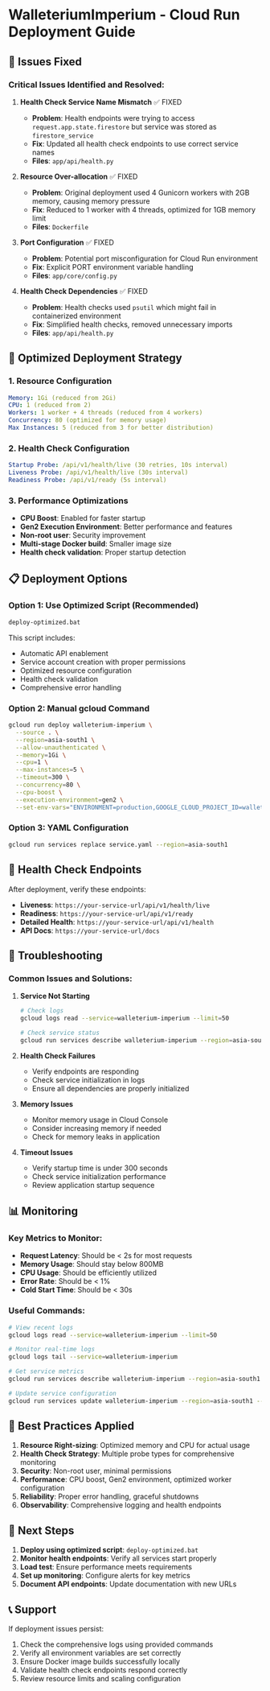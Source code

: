 # WalleteriumImperium - Cloud Run Deployment Guide

## 🚨 Issues Fixed

### Critical Issues Identified and Resolved:

1. **Health Check Service Name Mismatch** ✅ FIXED
   - **Problem**: Health endpoints were trying to access `request.app.state.firestore` but service was stored as `firestore_service`
   - **Fix**: Updated all health check endpoints to use correct service names
   - **Files**: `app/api/health.py`

2. **Resource Over-allocation** ✅ FIXED  
   - **Problem**: Original deployment used 4 Gunicorn workers with 2GB memory, causing memory pressure
   - **Fix**: Reduced to 1 worker with 4 threads, optimized for 1GB memory limit
   - **Files**: `Dockerfile`

3. **Port Configuration** ✅ FIXED
   - **Problem**: Potential port misconfiguration for Cloud Run environment
   - **Fix**: Explicit PORT environment variable handling
   - **Files**: `app/core/config.py`

4. **Health Check Dependencies** ✅ FIXED
   - **Problem**: Health checks used `psutil` which might fail in containerized environment
   - **Fix**: Simplified health checks, removed unnecessary imports
   - **Files**: `app/api/health.py`

## 🚀 Optimized Deployment Strategy

### 1. Resource Configuration
```yaml
Memory: 1Gi (reduced from 2Gi)
CPU: 1 (reduced from 2)  
Workers: 1 worker + 4 threads (reduced from 4 workers)
Concurrency: 80 (optimized for memory usage)
Max Instances: 5 (reduced from 3 for better distribution)
```

### 2. Health Check Configuration
```yaml
Startup Probe: /api/v1/health/live (30 retries, 10s interval)
Liveness Probe: /api/v1/health/live (30s interval)  
Readiness Probe: /api/v1/ready (5s interval)
```

### 3. Performance Optimizations
- **CPU Boost**: Enabled for faster startup
- **Gen2 Execution Environment**: Better performance and features
- **Non-root user**: Security improvement
- **Multi-stage Docker build**: Smaller image size
- **Health check validation**: Proper startup detection

## 📋 Deployment Options

### Option 1: Use Optimized Script (Recommended)
```bash
deploy-optimized.bat
```

This script includes:
- Automatic API enablement
- Service account creation with proper permissions
- Optimized resource configuration
- Health check validation
- Comprehensive error handling

### Option 2: Manual gcloud Command
```bash
gcloud run deploy walleterium-imperium \
  --source . \
  --region=asia-south1 \
  --allow-unauthenticated \
  --memory=1Gi \
  --cpu=1 \
  --max-instances=5 \
  --timeout=300 \
  --concurrency=80 \
  --cpu-boost \
  --execution-environment=gen2 \
  --set-env-vars="ENVIRONMENT=production,GOOGLE_CLOUD_PROJECT_ID=walleterium,VERTEX_AI_LOCATION=asia-south1,VERTEX_AI_MODEL=gemini-2.5-flash,PORT=8080,LOG_LEVEL=INFO"
```

### Option 3: YAML Configuration  
```bash
gcloud run services replace service.yaml --region=asia-south1
```

## 🏥 Health Check Endpoints

After deployment, verify these endpoints:

- **Liveness**: `https://your-service-url/api/v1/health/live`
- **Readiness**: `https://your-service-url/api/v1/ready`  
- **Detailed Health**: `https://your-service-url/api/v1/health`
- **API Docs**: `https://your-service-url/docs`

## 🔧 Troubleshooting

### Common Issues and Solutions:

1. **Service Not Starting**
   ```bash
   # Check logs
   gcloud logs read --service=walleterium-imperium --limit=50
   
   # Check service status
   gcloud run services describe walleterium-imperium --region=asia-south1
   ```

2. **Health Check Failures**
   - Verify endpoints are responding
   - Check service initialization in logs
   - Ensure all dependencies are properly initialized

3. **Memory Issues**
   - Monitor memory usage in Cloud Console
   - Consider increasing memory if needed
   - Check for memory leaks in application

4. **Timeout Issues**
   - Verify startup time is under 300 seconds
   - Check service initialization performance
   - Review application startup sequence

## 📊 Monitoring

### Key Metrics to Monitor:
- **Request Latency**: Should be < 2s for most requests
- **Memory Usage**: Should stay below 800MB
- **CPU Usage**: Should be efficiently utilized
- **Error Rate**: Should be < 1%
- **Cold Start Time**: Should be < 30s

### Useful Commands:
```bash
# View recent logs
gcloud logs read --service=walleterium-imperium --limit=50

# Monitor real-time logs  
gcloud logs tail --service=walleterium-imperium

# Get service metrics
gcloud run services describe walleterium-imperium --region=asia-south1

# Update service configuration
gcloud run services update walleterium-imperium --region=asia-south1 --memory=1Gi
```

## 🎯 Best Practices Applied

1. **Resource Right-sizing**: Optimized memory and CPU for actual usage
2. **Health Check Strategy**: Multiple probe types for comprehensive monitoring
3. **Security**: Non-root user, minimal permissions
4. **Performance**: CPU boost, Gen2 environment, optimized worker configuration
5. **Reliability**: Proper error handling, graceful shutdowns
6. **Observability**: Comprehensive logging and health endpoints

## 🔄 Next Steps

1. **Deploy using optimized script**: `deploy-optimized.bat`
2. **Monitor health endpoints**: Verify all services start properly
3. **Load test**: Ensure performance meets requirements
4. **Set up monitoring**: Configure alerts for key metrics
5. **Document API endpoints**: Update documentation with new URLs

## 📞 Support

If deployment issues persist:

1. Check the comprehensive logs using provided commands
2. Verify all environment variables are set correctly  
3. Ensure Docker image builds successfully locally
4. Validate health check endpoints respond correctly
5. Review resource limits and scaling configuration 